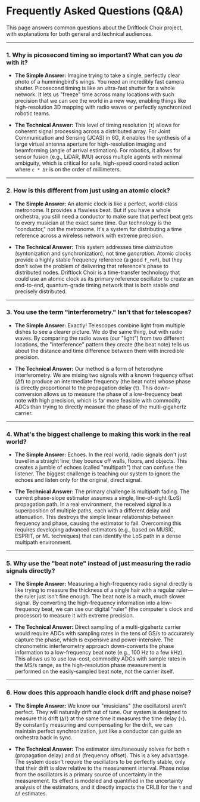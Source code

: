 # Frequently Asked Questions (Q&A)

This page answers common questions about the Driftlock Choir project, with explanations for both general and technical audiences.

---

### 1. Why is picosecond timing so important? What can you *do* with it?

*   **The Simple Answer:** Imagine trying to take a single, perfectly clear photo of a hummingbird's wings. You need an incredibly fast camera shutter. Picosecond timing is like an ultra-fast shutter for a whole network. It lets us "freeze" time across many locations with such precision that we can see the world in a new way, enabling things like high-resolution 3D mapping with radio waves or perfectly synchronized robotic teams.

*   **The Technical Answer:** This level of timing resolution (τ) allows for coherent signal processing across a distributed array. For Joint Communication and Sensing (JCAS) in 6G, it enables the synthesis of a large virtual antenna aperture for high-resolution imaging and beamforming (angle of arrival estimation). For robotics, it allows for sensor fusion (e.g., LiDAR, IMU) across multiple agents with minimal ambiguity, which is critical for safe, high-speed coordinated action where `c * Δτ` is on the order of millimeters.

---

### 2. How is this different from just using an atomic clock?

*   **The Simple Answer:** An atomic clock is like a perfect, world-class metronome. It provides a flawless beat. But if you have a whole orchestra, you still need a conductor to make sure that perfect beat gets to every musician at the exact same time. Our technology is the "conductor," not the metronome. It's a system for distributing a time reference across a wireless network with extreme precision.

*   **The Technical Answer:** This system addresses time *distribution* (syntonization and synchronization), not time *generation*. Atomic clocks provide a highly stable frequency reference (a good `f_ref`), but they don't solve the problem of delivering that reference's phase to distributed nodes. Driftlock Choir is a time-transfer technology that could use an atomic clock as its primary reference oscillator to create an end-to-end, quantum-grade timing network that is both stable *and* precisely distributed.

---

### 3. You use the term "interferometry." Isn't that for telescopes?

*   **The Simple Answer:** Exactly! Telescopes combine light from multiple dishes to see a clearer picture. We do the same thing, but with radio waves. By comparing the radio waves (our "light") from two different locations, the "interference" pattern they create (the beat note) tells us about the distance and time difference between them with incredible precision.

*   **The Technical Answer:** Our method is a form of heterodyne interferometry. We are mixing two signals with a known frequency offset (Δf) to produce an intermediate frequency (the beat note) whose phase is directly proportional to the propagation delay (τ). This down-conversion allows us to measure the phase of a low-frequency beat note with high precision, which is far more feasible with commodity ADCs than trying to directly measure the phase of the multi-gigahertz carrier.

---

### 4. What's the biggest challenge to making this work in the real world?

*   **The Simple Answer:** Echoes. In the real world, radio signals don't just travel in a straight line; they bounce off walls, floors, and objects. This creates a jumble of echoes (called "multipath") that can confuse the listener. The biggest challenge is teaching our system to ignore the echoes and listen only for the original, direct signal.

*   **The Technical Answer:** The primary challenge is multipath fading. The current phase-slope estimator assumes a single, line-of-sight (LoS) propagation path. In a real environment, the received signal is a superposition of multiple paths, each with a different delay and attenuation. This destroys the simple linear relationship between frequency and phase, causing the estimator to fail. Overcoming this requires developing advanced estimators (e.g., based on MUSIC, ESPRIT, or ML techniques) that can identify the LoS path in a dense multipath environment.

---

### 5. Why use the "beat note" instead of just measuring the radio signals directly?

*   **The Simple Answer:** Measuring a high-frequency radio signal directly is like trying to measure the thickness of a single hair with a regular ruler—the ruler just isn't fine enough. The beat note is a much, much slower signal. By converting the high-frequency information into a low-frequency beat, we can use our digital "ruler" (the computer's clock and processor) to measure it with extreme precision.

*   **The Technical Answer:** Direct sampling of a multi-gigahertz carrier would require ADCs with sampling rates in the tens of GS/s to accurately capture the phase, which is expensive and power-intensive. The chronometric interferometry approach down-converts the phase information to a low-frequency beat note (e.g., 100 Hz to a few kHz). This allows us to use low-cost, commodity ADCs with sample rates in the MS/s range, as the high-resolution phase measurement is performed on the easily-sampled beat note, not the carrier itself.

---

### 6. How does this approach handle clock drift and phase noise?

*   **The Simple Answer:** We know our "musicians" (the oscillators) aren't perfect. They will naturally drift out of tune. Our system is designed to measure this drift (`Δf`) at the same time it measures the time delay (`τ`). By constantly measuring and compensating for the drift, we can maintain perfect synchronization, just like a conductor can guide an orchestra back in sync.

*   **The Technical Answer:** The estimator simultaneously solves for both `τ` (propagation delay) and `Δf` (frequency offset). This is a key advantage. The system doesn't require the oscillators to be perfectly stable, only that their drift is slow relative to the measurement interval. Phase noise from the oscillators is a primary source of uncertainty in the measurement. Its effect is modeled and quantified in the uncertainty analysis of the estimators, and it directly impacts the CRLB for the `τ` and `Δf` estimates.
